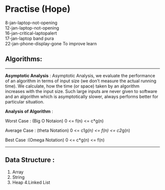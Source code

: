 # Practise (Hope)
8-jan-laptop-not-opening
<br>12-jan-laptop-not-opening
<br>16-jan-critical-laptopalert 
<br>17-jan-laptop band pura
<br>22-jan-phone-display-gone
To improve 
learn
## Algorithms:
-----

**Asymptotic Analysis** :
Asymptotic Analysis, we evaluate the performance of an algorithm in terms of input size (we don’t measure the actual running time). We calculate, how the time (or space) taken by an algorithm increases with the input size.
Such large inputs are never given to software and an algorithm which is asymptotically slower, always performs better for particular situation.

**Analysis of Algorithm** :

Worst Case : (Big O Notaion) 0 <= f(n) <= c*g(n)

Average Case : (theta Notation) 0 <= c1*g(n) <= f(n) <= c2*g(n)

Best Case :(Omega Notation) 0 <= c*g(n) <= f(n) 

---

## Data Structure :
1. Array
2. String
3. Heap
4.Linked List
